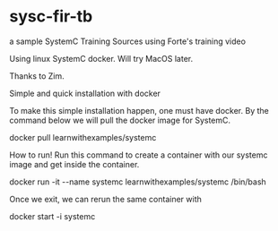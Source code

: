 # sysc-fir-tb

a sample SystemC Training Sources using Forte's training video 

Using linux SystemC docker.  Will try MacOS later.  

Thanks to Zim.  

Simple and quick installation with docker

To make this simple installation happen, one must have docker. By the command below we will pull the docker image for SystemC.

docker pull learnwithexamples/systemc


How to run!
Run this command to create a container with our systemc image and get inside the container.

docker run -it --name systemc learnwithexamples/systemc /bin/bash



Once we exit, we can rerun the same container with

docker start -i systemc




